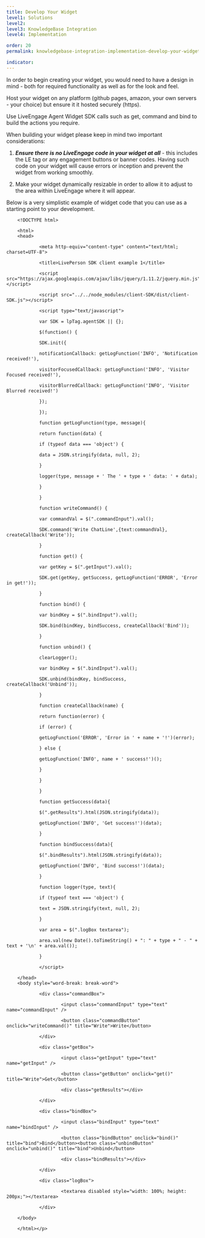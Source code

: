 ```yaml
---
title: Develop Your Widget
level1: Solutions
level2: 
level3: KnowledgeBase Integration
level4: Implementation

order: 20
permalink: knowledgebase-integration-implementation-develop-your-widget.html

indicator:
---
```


In order to begin creating your widget, you would need to have a design in mind - both for required functionality as well as for the look and feel.

Host your widget on any platform (github pages, amazon, your own servers - your choice) but ensure it it hosted securely (https).

Use LiveEngage Agent Widget SDK calls such as get, command and bind to build the actions you require. 

When building your widget please keep in mind two important considerations:

1. _**Ensure there is no LiveEngage code in your widget at all**_ - this includes the LE tag or any engagement buttons or banner codes.  Having such code on your widget will cause errors or inception and prevent the widget from working smoothly. 

2. Make your widget dynamically resizable in order to allow it to adjust to the area within LiveEngage where it will appear. 

Below is a very simplistic example of widget code that you can use as a starting point to your development. 

        <!DOCTYPE html>

        <html>
        <head>

                <meta http-equiv="content-type" content="text/html; charset=UTF-8"> 

                <title>LivePerson SDK client example 1</title>

                <script src="https://ajax.googleapis.com/ajax/libs/jquery/1.11.2/jquery.min.js"></script>

                <script src="../../node_modules/client-SDK/dist/client-SDK.js"></script>

                <script type="text/javascript">

                var SDK = lpTag.agentSDK || {};

                $(function() {

                SDK.init({

                notificationCallback: getLogFunction('INFO', 'Notification received!'),

                visitorFocusedCallback: getLogFunction('INFO', 'Visitor Focused received!'),

                visitorBlurredCallback: getLogFunction('INFO', 'Visitor Blurred received!')

                });

                });
                  
                function getLogFunction(type, message){
                  
                return function(data) {
                  
                if (typeof data === 'object') {
                  
                data = JSON.stringify(data, null, 2);
                  
                }
                  
                logger(type, message + ' The ' + type + ' data: ' + data);
                  
                }
                  
                }
                  
                function writeCommand() {
                  
                var commandVal = $(".commandInput").val();
                  
                SDK.command('Write ChatLine',{text:commandVal}, createCallback('Write'));
                  
                }
                  
                function get() {
                  
                var getKey = $(".getInput").val();
                  
                SDK.get(getKey, getSuccess, getLogFunction('ERROR', 'Error in get!'));
                  
                }
                  
                function bind() {

                var bindKey = $(".bindInput").val();
                  
                SDK.bind(bindKey, bindSuccess, createCallback('Bind'));
                  
                }

                function unbind() {

                clearLogger();

                var bindKey = $(".bindInput").val();
                  
                SDK.unbind(bindKey, bindSuccess, createCallback('Unbind'));
                  
                }
                  
                function createCallback(name) {
                  
                return function(error) {
                  
                if (error) {
                  
                getLogFunction('ERROR', 'Error in ' + name + '!')(error);
                  
                } else {
                  
                getLogFunction('INFO', name + ' success!')();

                }  
                  
                } 

                }
                  
                function getSuccess(data){
                  
                $(".getResults").html(JSON.stringify(data));
                  
                getLogFunction('INFO', 'Get success!')(data);
                  
                }
                  
                function bindSuccess(data){
                  
                $(".bindResults").html(JSON.stringify(data)); 

                getLogFunction('INFO', 'Bind success!')(data); 

                }
                  
                function logger(type, text){
                  
                if (typeof text === 'object') {
                  
                text = JSON.stringify(text, null, 2);
                  
                }
                  
                var area = $(".logBox textarea");  

                area.val(new Date().toTimeString() + ": " + type + " - " + text + '\n' + area.val());  

                }

                </script>
          
        </head> 
        <body style="word-break: break-word">
          
                <div class="commandBox">
                  
                        <input class="commandInput" type="text" name="commandInput" />

                        <button class="commandButton" onclick="writeCommand()" title="Write">Write</button>

                </div>

                <div class="getBox">
                  
                        <input class="getInput" type="text" name="getInput" />
                  
                        <button class="getButton" onclick="get()" title="Write">Get</button>
                  
                        <div class="getResults"></div>
                  
                </div>
                  
                <div class="bindBox">
                  
                        <input class="bindInput" type="text" name="bindInput" />
                  
                        <button class="bindButton" onclick="bind()" title="bind">Bind</button><button class="unbindButton" onclick="unbind()" title="bind">Unbind</button>
                  
                        <div class="bindResults"></div>
                  
                </div>
                  
                <div class="logBox">
                  
                        <textarea disabled style="width: 100%; height: 200px;"></textarea>
                  
                </div>
          
        </body>
          
        </html></p>